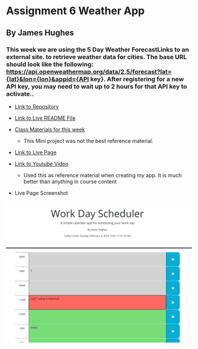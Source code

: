 # Assignment 6 Weather App
## By James Hughes
### This week we are using the 5 Day Weather ForecastLinks to an external site. to retrieve weather data for cities. The base URL should look like the following: https://api.openweathermap.org/data/2.5/forecast?lat={lat}&lon={lon}&appid={API key}. After registering for a new API key, you may need to wait up to 2 hours for that API key to activate..
* [Link to Repository](https://github.com/Jameshughes2009/assignment-6)

* [Link to Live README File](https://jameshughes2009.github.io/assignment-6/)

* [Class Materials for this week](https://git.bootcampcontent.com/University-of-Toronto/UTOR-VIRT-FSF-PT-12-2023-U-LOLC/-/tree/main/06-Server-Side-APIs?ref_type=heads)
    * This Mini project was not the best reference material. 

* [Link to Live Page](https://jameshughes2009.github.io/assignment-6/v2/)

* [Link to Youtube Video](https://www.youtube.com/watch?v=74IOjtVvExY&t=830s)
    * Used this as reference material when creating my app. It is much better than anything in course content

* Live Page Screenshot

![Screenshot](https://github.com/Jameshughes2009/assignment-5/blob/main/images/Screenshot%202024-02-04%20113115.png?raw=true)